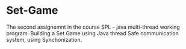# Set-Game
The second assignemnt in the course SPL - java multi-thread working program.
Building a Set Game using Java thread Safe communication system, using Synchonization.

